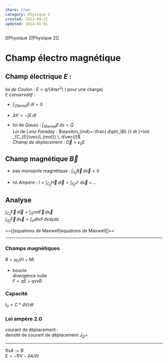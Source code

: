 ```yaml
---  
share: true  
category: Physique 3  
created: 2023-09-22  
updated: 2024-01-01  
---  
```

  
[[Physique 2|Physique 2]]  
# Champ électro magnétique  
## Champ électrique $E$ :  
*loi de Coulon* :  $E =q/(4\pi\epsilon r^2)$  ( pour une charge)  
$E$ *conservatif* :  
  
- $\int _{C\text{fermé}}E \, dl=0$  
  
- $\Delta V=-\int E \, dl$  
  
- loi de *Gauss* : $\int _{S\text{fermé}}E \, ds=Q$  
Loi de *Lenz Faraday* : $\epsilon_{ind}=-\frac{ d\phi_{B} }{ dt }=\int _{C_{f}}\vec{I_{mot}} \, d\vec{l}$  
*Champ de déplacement* : $\vec{D}=\epsilon_{0}E$  
## Champ magnétique $\vec{B}$  
  
- pas monopole magnétique : $\int _{S_{f}}\vec{B} \, d\vec{s}=0$  
  
- loi *Ampère* : $I=\int _{C_{f}}\vec{H} \, d\vec{l}=\int _{S_{f}}J\cdot \, d\vec{s} + \dots$  
## Analyse  
$\int _{C_{f}}\vec{F} \, d\vec{l}=\int _{S}rot\vec{F} \, d\vec{s}$  
$\int _{S_{f}}\vec{F} \, d\vec{s}=\int _{V}divF \, dxdydz$  
  
==[[equations de Maxwell|equations de Maxwell]]==  
  
---  
  
### Champs magnétiques  
$B=\mu_0(H+M)$  
  
- boucle  
divergence nulle  
$F = qE + qvxB$  
### Capacité  
$I_0 = C*dV/dt$  
### Loi ampère 2.0  
courant de déplacement :   
densité de courant de déplacement $J_D =$  
  
---  
$\nabla x A := B$  
$E = -\nabla V - \delta A / \delta t$  
  
  
